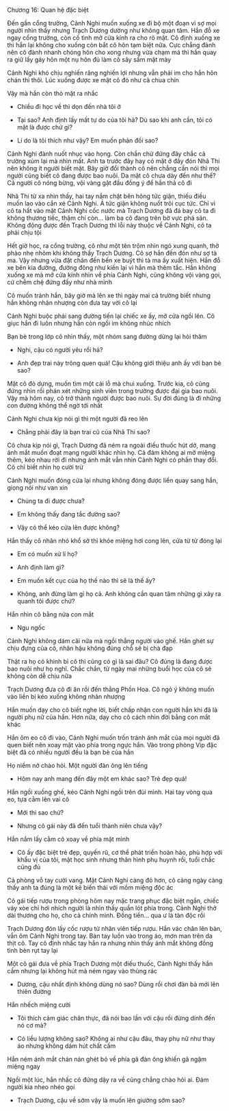 




Chương 16: Quan hệ đặc biệt

Đến gần cổng trường, Cảnh Nghi muốn xuống xe đi bộ một đoạn vì sợ mọi người nhìn thấy nhưng Trạch Dương dường như không quan tâm. Hắn đỗ xe ngay cổng trường, còn cố tình mở cửa kính ra cho rõ mặt. Cô định xuống xe thì hắn lại không cho xuống còn bắt cô hôn tạm biệt nữa. Cực chẳng đành nên cô đành nhanh chóng hôn cho xong nhưng vừa chạm má thì hắn quay ra giữ lấy gáy hôn một nụ hôn đủ làm cô sây sẩm mặt mày

Cảnh Nghi khó chịu nghiến răng nghiến lợi nhưng vẫn phải im cho hắn hôn chán thì thôi. Lúc xuống được xe mặt cô đỏ như cà chua chín

Vậy mà hắn còn thò mặt ra nhắc

- Chiều đi học về thì dọn đến nhà tôi ở

- Tại sao? Anh định lấy mất tự do của tôi hả? Dù sao khi anh cần, tôi có mặt là được chứ gì?

- Lí do là tôi thích như vậy? Em muốn phản đối sao?

Cảnh Nghi đành nuốt nhục vào họng. Còn chần chừ đứng đây chắc cả trường xúm lại mà nhìn mất. Anh ta trước đây hay có mặt ở đây đón Nhã Thi nên không ít người biết mặt. Bây giờ đổi thành cô nên chẳng cần nói thì mọi người cũng biết cô đang được bao nuôi. Da mặt cô chưa dày đến như thế? Cả người cô nóng bừng, vội vàng gật đầu đồng ý để hắn thả cô đi

Nhã Thi từ xa nhìn thấy, hai tay nắm chặt bên hông tức giận, thiếu điều muốn lao vào cắn xé Cảnh Nghi. Ả tức giận không nuốt trôi cục tức. Chỉ vì cô ta hất vào mặt Cảnh Nghi cốc nước mà Trạch Dương đã đá bay cô ta đi không thương tiếc, thậm chí còn... làm ba cô đang trên bờ vực phá sản. Không động được đến Trạch Dương thì lỗi này thuộc về Cảnh Nghi, cô ta phải chịu tội

Hết giờ học, ra cổng trường, cô như một tên trộm nhìn ngó xung quanh, thở phào nhẹ nhõm khi không thấy Trạch Dương. Cô sợ hắn đến đón như sợ tà ma. Vậy nhưng vừa đặt chân đến bến xe buýt thì tà ma ấy xuất hiện. Hắn đỗ xe bên kia đường, đường đông như kiến lại vì hắn mà thêm tắc. Hắn không xuống xe mà mở cửa kính nhìn về phía Cảnh Nghi, cũng không vội vàng gọi, cứ chễm chệ đứng đấy như nhà mình

Cô muốn tránh hắn, bây giờ mà lên xe thì ngày mai cả trường biết nhưng hắn không nhân nhượng còn đưa tay vời cô lại

Cảnh Nghi buộc phải sang đường tiến lại chiếc xe ấy, mở cửa ngồi lên. Cô giục hắn đi luôn nhưng hắn còn ngồi im không nhúc nhích

Bạn bè trong lớp cô nhìn thấy, một nhóm sang đường dừng lại hỏi thăm

- Nghi, cậu có người yêu rồi hả?

- Anh đẹp trai này trông quen quá! Cậu không giới thiệu anh ấy với bạn bè sao?

Mặt cô đỏ dựng, muốn tìm một cái lỗ mà chui xuống. Trước kia, cô cũng đứng nhìn rồi phán xét những sinh viên trong trường được đại gia bao nuôi. Vậy mà hôm nay, cô trở thành người được bao nuôi. Sự đời đúng là đi những con đường không thể ngờ tới nhất

Cảnh Nghi chưa kịp nói gì thì một người đã reo lên

- Chẳng phải đây là bạn trai cũ của Nhã Thi sao?

Cô chưa kịp nói gì, Trạch Dương đã ném ra ngoài điếu thuốc hút dở, mang ánh mắt muốn đoạt mạng người khác nhìn họ. Cả đám không ai mở miệng thêm, kéo nhau rời đi nhưng ánh mắt vẫn nhìn Cảnh Nghi có phần thay đổi. Cô chỉ biết nhìn họ cười trừ

Cảnh Nghi muốn đóng cửa lại nhưng không đóng được liền quay sang hắn, giọng nói như van xin

- Chúng ta đi được chưa?

- Em không thấy đang tắc đường sao?

- Vậy có thể kéo cửa lên được không?

Hắn thấy cô nhăn nhó khổ sở thì khóe miệng hơi cong lên, cửa từ từ đóng lại

- Em có muốn xử lí họ?

- Anh định làm gì?

- Em muốn kết cục của họ thế nào thì sẽ là thế ấy?

- Không, anh đừng làm gì họ cả. Anh không cần quan tâm những gì xảy ra quanh tôi được chứ?

Hắn nhìn cô bằng nửa con mắt

- Ngu ngốc

Cảnh Nghi không dám cãi nữa mà ngồi thẳng người vào ghế. Hắn ghét sự chịu đựng của cô, nhân hậu không đúng chỗ sẽ bị chà đạp

Thật ra họ có khinh bỉ cô thì cũng có gì là sai đâu? Cô đúng là đang được bao nuôi như họ nghĩ. Chắc chắn, từ ngày mai những buổi học của cô sẽ không còn dễ chịu nữa

Trạch Dương đưa cô đi ăn rồi đến thẳng Phồn Hoa. Cô ngỏ ý không muốn vào liền bị kéo xuống không nhân nhượng

Hắn muốn dạy cho cô biết nghe lời, biết chấp nhận con người hắn khi đã là người phụ nữ của hắn. Hơn nữa, dạy cho cô cách nhìn đời bằng con mắt khác

Hắn ôm eo cô đi vào, Cảnh Nghi muốn trốn tránh ánh mắt của mọi người đã quen biết nên xoay mặt vào phía trong ngực hắn. Vào trong phòng Vip đặc biệt đã có nhiều người đều là bạn bè của hắn

Họ niềm nở chào hỏi. Một người đàn ông lên tiếng

- Hôm nay anh mang đến đây một em khác sao? Trẻ đẹp quá!

Hắn ngồi xuống ghế, kéo Cảnh Nghi ngồi trên đùi mình. Hai tay vòng qua eo, tựa cằm lên vai cô

- Mới thì sao chứ?

- Nhưng cô gái này đã đến tuổi thành niên chưa vậy?

Hắn nắm lấy cằm cô xoay về phía mặt mình

- Cô ấy đặc biệt trẻ đẹp, quyến rũ, cơ thể phát triển hoàn hảo, phù hợp với khẩu vị của tôi, mặt học sinh nhưng thân hình phụ huynh rồi, tuổi chắc cũng đủ

Cả phòng vỗ tay cười vang. Mặt Cảnh Nghi càng đỏ hơn, cô càng ngày càng thấy anh ta đúng là một kẻ biến thái với mồm miệng độc ác

Cô gái tiếp rượu trong phòng hôm nay mặc trang phục đặc biệt ngắn, chiếc váy xòe chỉ hơi nhích người là nhìn thấy quần lót phía trong. Cảnh Nghi thở dài thương cho họ, cho cả chính mình. Đồng tiền... qua ư là tàn độc rồi

Trạch Dương đón lấy cốc rượu từ nhân viên tiếp rượu. Hắn vác chân lên bàn, vẫn ôm Cảnh Nghi trong tay. Bàn tay luồn vào trong áo, mơn man trên da thịt cô. Tay cô định nhấc tay hắn ra nhưng nhìn thấy ánh mắt không đồng tình bèn rụt tay lại

Một cô gái đưa về phía Trạch Dương một điếu thuốc, Cảnh Nghi thấy hắn cầm nhưng lại không hút mà ném ngay vào thùng rác

- Dương, cậu nhất định không dùng nó sao? Dùng rồi chơi đàn bà mới lên thiên đường

Hắn nhếch miệng cười

- Tôi thích cảm giác chân thực, đã nói bao lần với cậu rồi đừng dính đến nó cơ mà?

- Có liều lượng không sao? Không ai như cậu đâu, thay phụ nữ như thay áo nhưng không dám hút chất cấm

Hắn ném ánh mắt chán nản ghét bỏ về phía gã đàn ông khiến gã ngậm miệng ngay

Ngồi một lúc, hắn nhấc cô đứng dậy ra về cũng chẳng chào hỏi ai. Đám người kia nheo nhéo gọi

- Trạch Dương, cậu về sớm vậy là muốn lên giường sớm sao?




